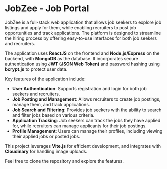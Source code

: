 # **JobZee - Job Portal**

JobZee is a full-stack web application that allows job seekers to explore job listings and apply for them, while enabling recruiters to post job opportunities and track applications. The platform is designed to streamline the hiring process by offering easy-to-use interfaces for both job seekers and recruiters.

The application uses **ReactJS** on the frontend and **Node.js/Express** on the backend, with **MongoDB** as the database. It incorporates secure authentication using **JWT (JSON Web Token)** and password hashing using **bcrypt.js** to protect user data.

Key features of the application include:

- **User Authentication**: Supports registration and login for both job seekers and recruiters.
- **Job Posting and Management**: Allows recruiters to create job postings, manage them, and track applications.
- **Job Search and Filtering**: Provides job seekers with the ability to search and filter jobs based on various criteria.
- **Application Tracking**: Job seekers can track the jobs they have applied for, while recruiters can manage applicants for their job postings.
- **Profile Management**: Users can manage their profiles, including viewing their applied jobs or posted jobs.

This project leverages **Vite.js** for efficient development, and integrates with **Cloudinary** for handling image uploads.

Feel free to clone the repository and explore the features.
